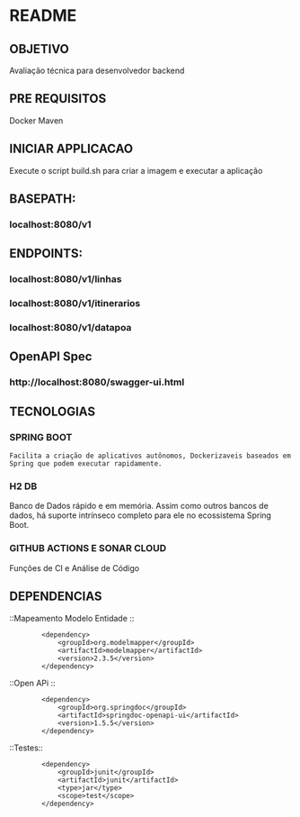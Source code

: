# README

## OBJETIVO

 Avaliação técnica para desenvolvedor backend

## PRE REQUISITOS

 Docker
 Maven

## INICIAR APPLICACAO

 Execute o script build.sh para criar a imagem e executar a aplicação 

##  BASEPATH:  

### localhost:8080/v1

##  ENDPOINTS:

###	localhost:8080/v1/linhas		
###	localhost:8080/v1/itinerarios
###	localhost:8080/v1/datapoa

## OpenAPI Spec 

###	http://localhost:8080/swagger-ui.html


## TECNOLOGIAS
		

### SPRING BOOT 

	Facilita a criação de aplicativos autônomos, Dockerizaveis baseados em Spring que podem executar rapidamente.

### H2 DB

 Banco de Dados rápido e em memória.
 Assim como outros bancos de dados, há suporte intrínseco completo para ele no ecossistema Spring Boot.

### GITHUB ACTIONS E SONAR CLOUD

 Funções de CI e Análise de Código


## DEPENDENCIAS

 ::Mapeamento Modelo Entidade ::
  
			<dependency>
				<groupId>org.modelmapper</groupId>
				<artifactId>modelmapper</artifactId>
				<version>2.3.5</version>
			</dependency>

 ::Open APi :: 
 
			<dependency>
				<groupId>org.springdoc</groupId>
				<artifactId>springdoc-openapi-ui</artifactId>
				<version>1.5.5</version>
			</dependency>
	 
 ::Testes::
	   
	   		<dependency>
				<groupId>junit</groupId>
				<artifactId>junit</artifactId>
				<type>jar</type>
				<scope>test</scope>
			</dependency>